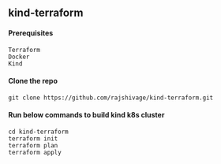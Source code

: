 ## kind-terraform

#### Prerequisites
```
Terraform
Docker
Kind
```

#### Clone the repo

`git clone https://github.com/rajshivage/kind-terraform.git`

#### Run below commands to build kind k8s cluster

```
cd kind-terraform
terraform init
terraform plan
terraform apply
```
